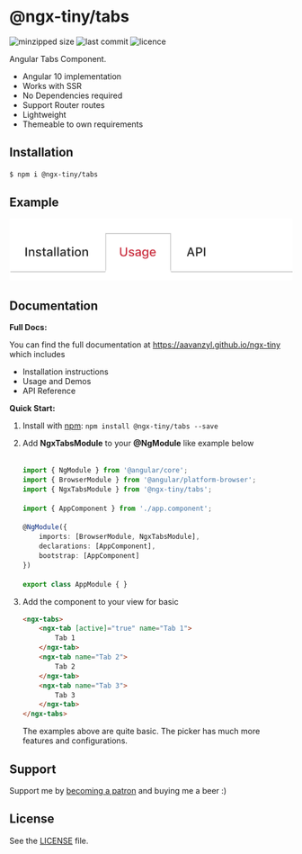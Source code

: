 # @ngx-tiny/tabs

![minzipped size](https://img.shields.io/bundlephobia/minzip/@ngx-tiny/tabs?style=for-the-badge)
![last commit](https://img.shields.io/github/last-commit/aavanzyl/ngx-tiny?style=for-the-badge)
![licence](https://img.shields.io/npm/l/@ngx-tiny/tabs?style=for-the-badge)

Angular Tabs Component.

* Angular 10 implementation
* Works with SSR
* No Dependencies required
* Support Router routes
* Lightweight
* Themeable to own requirements

## Installation

```sh
$ npm i @ngx-tiny/tabs
```

## Example

![ngx-tabs example](https://raw.githubusercontent.com/aavanzyl/ngx-tiny/master/projects/assets/ngx-tabs.png)

## Documentation

__Full Docs:__

You can find the full documentation at https://aavanzyl.github.io/ngx-tiny which includes
* Installation instructions
* Usage and Demos
* API Reference

__Quick Start:__

1. Install with [npm](https://www.npmjs.com): `npm install @ngx-tiny/tabs --save`

2. Add __NgxTabsModule__ to your __@NgModule__ like example below
    ```typescript

    import { NgModule } from '@angular/core';
    import { BrowserModule } from '@angular/platform-browser';
    import { NgxTabsModule } from '@ngx-tiny/tabs';

    import { AppComponent } from './app.component';

    @NgModule({
        imports: [BrowserModule, NgxTabsModule],
        declarations: [AppComponent],
        bootstrap: [AppComponent]
    })

    export class AppModule { }

    ```
 4. Add the component to your view for basic
    ```html
    <ngx-tabs>
        <ngx-tab [active]="true" name="Tab 1">
            Tab 1
        </ngx-tab>
        <ngx-tab name="Tab 2">
            Tab 2
        </ngx-tab>
        <ngx-tab name="Tab 3">
            Tab 3
        </ngx-tab>
    </ngx-tabs>
    ```
    The examples above are quite basic. The picker has much more features and configurations. 
    
## Support

Support me by [becoming a patron](https://www.patreon.com/bePatron?u=27640996) and buying me a beer :) 

## License
See the [LICENSE][license] file.


[license]: /LICENSE
[contributing]: /CONTRIBUTING.md
[docs]: /DOCUMENTATION.md 